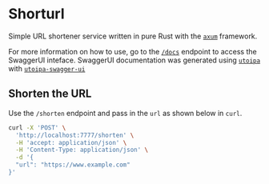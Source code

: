 # Shorturl

Simple URL shortener service written in pure Rust with the [`axum`](https://github.com/tokio-rs/axum) framework.

For more information on how to use, go to the [`/docs`](http://localhost:7777/docs) endpoint to access the SwaggerUI inteface.
SwaggerUI documentation was generated using [`utoipa`](https://github.com/juhaku/utoipa) with [`utoipa-swagger-ui`](https://github.com/juhaku/utoipa/tree/master/utoipa-swagger-ui)

## Shorten the URL

Use the `/shorten` endpoint and pass in the `url` as shown below in `curl`.

```sh
curl -X 'POST' \
  'http://localhost:7777/shorten' \
  -H 'accept: application/json' \
  -H 'Content-Type: application/json' \
  -d '{
  "url": "https://www.example.com"
}'
```
